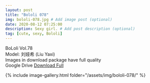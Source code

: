 ```yaml
---
layout: post
title: "Bololi 078"
img: bololi-078.jpg # Add image post (optional)
date: 2020-08-12 07:25:00
description: Sexy girl. # Add post description (optional)
tag: [cute, sexy, Bololi]
---
```

BoLoli Vol.78  
Model: 刘娅希 (Liu Yaxi)                                                 
Images in download package have full quality                    
Google Drive [Download Full](http://gestyy.com/ewJB96)

{% include image-gallery.html folder="/assets/img/bololi-078/" %}
